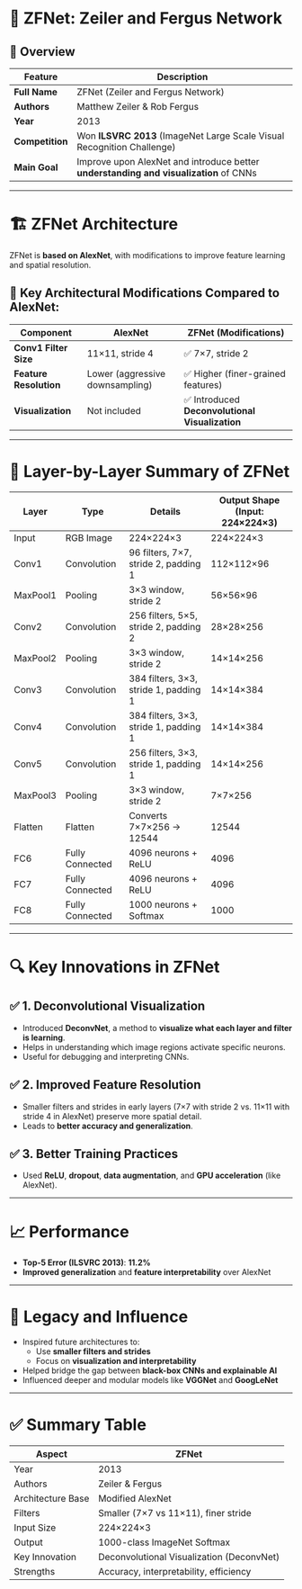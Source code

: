 # 🧠 **ZFNet: Zeiler and Fergus Network**

## 📌 **Overview**

| Feature           | Description                                 |
|------------------|---------------------------------------------|
| **Full Name**     | ZFNet (Zeiler and Fergus Network)           |
| **Authors**       | Matthew Zeiler & Rob Fergus                 |
| **Year**          | 2013                                        |
| **Competition**   | Won **ILSVRC 2013** (ImageNet Large Scale Visual Recognition Challenge) |
| **Main Goal**     | Improve upon AlexNet and introduce better **understanding and visualization** of CNNs |

---

# 🏗️ **ZFNet Architecture**

ZFNet is **based on AlexNet**, with modifications to improve feature learning and spatial resolution.

## 🔧 **Key Architectural Modifications Compared to AlexNet**:

| Component    | **AlexNet**                | **ZFNet (Modifications)**        |
|--------------|-----------------------------|-----------------------------------|
| **Conv1 Filter Size** | 11×11, stride 4         | ✅ 7×7, stride 2                   |
| **Feature Resolution**| Lower (aggressive downsampling) | ✅ Higher (finer-grained features) |
| **Visualization**     | Not included            | ✅ Introduced **Deconvolutional Visualization** |

---

# 🧱 **Layer-by-Layer Summary of ZFNet**

| **Layer**   | **Type**         | **Details**                                            | **Output Shape** (Input: 224×224×3) |
|-------------|------------------|--------------------------------------------------------|-------------------------------------|
| Input       | RGB Image        | 224×224×3                                               | 224×224×3                           |
| Conv1       | Convolution      | 96 filters, 7×7, stride 2, padding 1                    | 112×112×96                          |
| MaxPool1    | Pooling          | 3×3 window, stride 2                                    | 56×56×96                            |
| Conv2       | Convolution      | 256 filters, 5×5, stride 2, padding 2                   | 28×28×256                           |
| MaxPool2    | Pooling          | 3×3 window, stride 2                                    | 14×14×256                           |
| Conv3       | Convolution      | 384 filters, 3×3, stride 1, padding 1                   | 14×14×384                           |
| Conv4       | Convolution      | 384 filters, 3×3, stride 1, padding 1                   | 14×14×384                           |
| Conv5       | Convolution      | 256 filters, 3×3, stride 1, padding 1                   | 14×14×256                           |
| MaxPool3    | Pooling          | 3×3 window, stride 2                                    | 7×7×256                             |
| Flatten     | Flatten          | Converts 7×7×256 → 12544                                | 12544                               |
| FC6         | Fully Connected  | 4096 neurons + ReLU                                     | 4096                                |
| FC7         | Fully Connected  | 4096 neurons + ReLU                                     | 4096                                |
| FC8         | Fully Connected  | 1000 neurons + Softmax                                  | 1000                                |

---

# 🔍 **Key Innovations in ZFNet**

## ✅ 1. **Deconvolutional Visualization**
- Introduced **DeconvNet**, a method to **visualize what each layer and filter is learning**.
- Helps in understanding which image regions activate specific neurons.
- Useful for debugging and interpreting CNNs.

## ✅ 2. **Improved Feature Resolution**
- Smaller filters and strides in early layers (7×7 with stride 2 vs. 11×11 with stride 4 in AlexNet) preserve more spatial detail.
- Leads to **better accuracy and generalization**.

## ✅ 3. **Better Training Practices**
- Used **ReLU**, **dropout**, **data augmentation**, and **GPU acceleration** (like AlexNet).

---

# 📈 **Performance**

- **Top-5 Error (ILSVRC 2013)**: **11.2%**  
- **Improved generalization** and **feature interpretability** over AlexNet

---

# 🧬 **Legacy and Influence**

- Inspired future architectures to:
  - Use **smaller filters and strides**
  - Focus on **visualization and interpretability**
- Helped bridge the gap between **black-box CNNs and explainable AI**
- Influenced deeper and modular models like **VGGNet** and **GoogLeNet**

---

# ✅ **Summary Table**

| **Aspect**         | **ZFNet**                             |
|--------------------|----------------------------------------|
| Year               | 2013                                   |
| Authors            | Zeiler & Fergus                        |
| Architecture Base  | Modified AlexNet                       |
| Filters            | Smaller (7×7 vs 11×11), finer stride   |
| Input Size         | 224×224×3                              |
| Output             | 1000-class ImageNet Softmax            |
| Key Innovation     | Deconvolutional Visualization (DeconvNet) |
| Strengths          | Accuracy, interpretability, efficiency |
